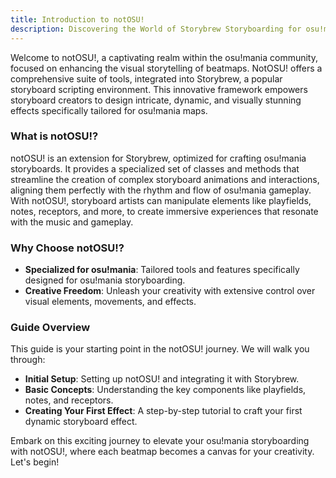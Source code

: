 ```yaml
---
title: Introduction to notOSU!
description: Discovering the World of Storybrew Storyboarding for osu!mania
---
```


Welcome to notOSU!, a captivating realm within the osu!mania community, focused on enhancing the visual storytelling of beatmaps. NotOSU! offers a comprehensive suite of tools, integrated into Storybrew, a popular storyboard scripting environment. This innovative framework empowers storyboard creators to design intricate, dynamic, and visually stunning effects specifically tailored for osu!mania maps.

### What is notOSU!?
notOSU! is an extension for Storybrew, optimized for crafting osu!mania storyboards. It provides a specialized set of classes and methods that streamline the creation of complex storyboard animations and interactions, aligning them perfectly with the rhythm and flow of osu!mania gameplay. With notOSU!, storyboard artists can manipulate elements like playfields, notes, receptors, and more, to create immersive experiences that resonate with the music and gameplay.

### Why Choose notOSU!?
- **Specialized for osu!mania**: Tailored tools and features specifically designed for osu!mania storyboarding.
- **Creative Freedom**: Unleash your creativity with extensive control over visual elements, movements, and effects.

### Guide Overview
This guide is your starting point in the notOSU! journey. We will walk you through:
- **Initial Setup**: Setting up notOSU! and integrating it with Storybrew.
- **Basic Concepts**: Understanding the key components like playfields, notes, and receptors.
- **Creating Your First Effect**: A step-by-step tutorial to craft your first dynamic storyboard effect.

Embark on this exciting journey to elevate your osu!mania storyboarding with notOSU!, where each beatmap becomes a canvas for your creativity. Let's begin!